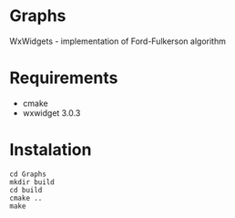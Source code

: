 # Graphs
WxWidgets - implementation of Ford-Fulkerson algorithm

# Requirements
- cmake
- wxwidget 3.0.3

# Instalation
```git clone https://github.com/Shaid3r/Graphs.git
cd Graphs
mkdir build
cd build
cmake ..
make
